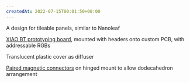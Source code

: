 ```yaml
---
createdAt: 2022-07-15T00:01:50+00:00
---
```


A design for tileable panels, similar to Nanoleaf 

[XIAO BT prototyping board](https://www.seeedstudio.com/Seeed-XIAO-BLE-nRF52840-p-5201.html), mounted with headers onto custom PCB, with addressable RGBs  

Translucent plastic cover as diffuser
  
[Paired magnetic connectors](https://www.aliexpress.com/item/1005003079080793.html) on hinged mount to allow dodecahedron arrangement  
